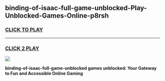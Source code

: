 
## binding-of-isaac-full-game-unblocked-Play-Unblocked-Games-Online-p8rsh
<h3>
<a href="https://premium76.site?title=binding-of-isaac-full-game-unblocked&ref=24A">CLICK TO PLAY</a></h3>
<hr>

<h3>
<a href="https://premium76.site?title=binding-of-isaac-full-game-unblocked&ref=24A">CLICK 2 PLAY</a>
  
</h3>

<a href="https://premium76.site?title=binding-of-isaac-full-game-unblocked&ref=24A"><img src="https://clearcache.store/games.png"></a>


**binding-of-isaac-full-game-unblocked games unblocked: Your Gateway to Fun and Accessible Online Gaming**
